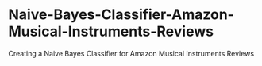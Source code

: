 # Naive-Bayes-Classifier-Amazon-Musical-Instruments-Reviews
Creating a Naive Bayes Classifier for Amazon Musical Instruments Reviews
